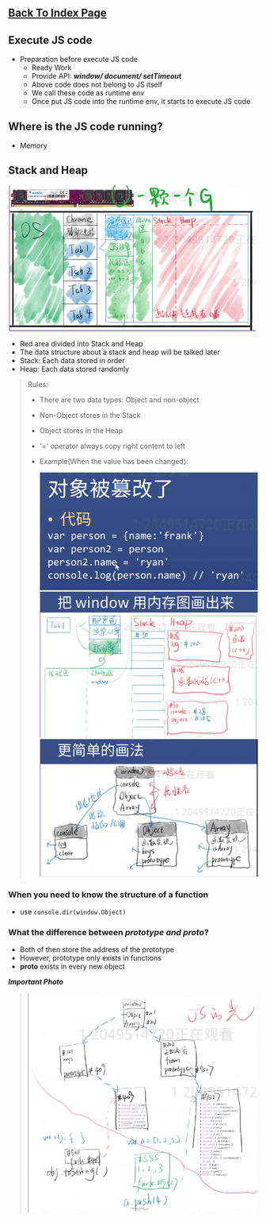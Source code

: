 ## [Back To Index Page](https://www.graceyutech.com/Yu-Blog/)
## Execute JS code
- Preparation before execute JS code
  - Ready Work
  - Provide API: ***window/ document/ setTimeout***
  - Above code does not belong to JS itself
  - We call these code as runtime env
  - Once put JS code into the runtime env, it starts to execute JS code

## Where is the JS code running?
- Memory

## Stack and Heap
<img src="./imgs/StackHeap.png" width="500" alt="Heap and Stack">

- Red area divided into Stack and Heap
- The data structure about a stack and heap will be talked later
- Stack: Each data stored in order
- Heap: Each data stored randomly
> Rules:
> - There are two data types: Object and non-object
> - Non-Object stores in the Stack
> - Object stores in the Heap
> - '=' operator always copy right content to left
> - Example(When the value has been changed):
>
>    <img src="imgs/Change_Value.png" width="500" alt="Change Value">
>    <img src="imgs/window_picture1.png" width="500" alt="Window in memory">
>    <img src="imgs/window_picture2.png" width="500" alt="Window in memory 2">

### When you need to know the structure of a function
 - use ```console.dir(window.Object)```

### What the difference between ***prototype and __proto__***?
- Both of then store the address of the prototype
- However, prototype only exists in functions
- __proto__ exists in every new object

***Important Photo***
>    <img src="imgs/Prototype_Array_Object.png" width="500" alt="Change Value">
